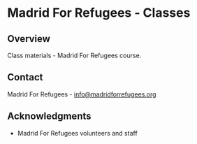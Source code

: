 # Madrid For Refugees - Classes

## Overview

Class materials - Madrid For Refugees course.

## Contact

Madrid For Refugees - [info@madridforrefugees.org](https://madridforrefugees.org/)

## Acknowledgments

- Madrid For Refugees volunteers and staff
